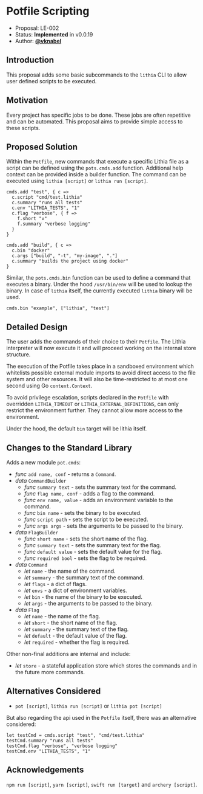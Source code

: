 # Potfile Scripting

- Proposal: LE-002
- Status: **Implemented** in v0.0.19
- Author: [**@vknabel**](https://github.com/vknabel)

## Introduction

This proposal adds some basic subcommands to the `lithia` CLI to allow user defined scripts to be executed.

## Motivation

Every project has specific jobs to be done. These jobs are often repetitive and can be automated. This proposal aims to provide simple access to these scripts.

## Proposed Solution

Within the `Potfile`, new commands that execute a specific Lithia file as a script can be defined using the `pots.cmds.add` function. Additional help context can be provided inside a builder function. The command can be executed using `lithia [script]` or `lithia run [script]`.

```lithia
cmds.add "test", { c =>
  c.script "cmd/test.lithia"
  c.summary "runs all tests"
  c.env "LITHIA_TESTS", "1"
  c.flag "verbose", { f =>
    f.short "v"
    f.summary "verbose logging"
  }
}

cmds.add "build", { c =>
  c.bin "docker"
  c.args ["build", "-t", "my-image", "."]
  c.summary "builds the project using docker"
}
```

Similar, the `pots.cmds.bin` function can be used to define a command that executes a binary. Under the hood `/usr/bin/env` will be used to lookup the binary. In case of `lithia` itself, the currently executed `lithia` binary will be used.

```lithia
cmds.bin "example", ["lithia", "test"]
```

## Detailed Design

The user adds the commands of their choice to their `Potfile`.
The Lithia interpreter will now execute it and will proceed working on the internal store structure.

The execution of the Potfile takes place in a sandboxed environment which whitelists possible external module imports to avoid direct access to the file system and other resources. It will also be time-restricted to at most one second using Go `context.Context`.

To avoid privilege escalation, scripts declared in the `Potfile` with overridden `LITHIA_TIMEOUT` or `LITHIA_EXTERNAL_DEFINITIONS`, can only restrict the environment further. They cannot allow more access to the environment.

Under the hood, the default `bin` target will be lithia itself.

## Changes to the Standard Library

Adds a new module `pot.cmds`:

- _func_ `add name, conf` - returns a `Command`.
- _data_ `CommandBuilder`
  - _func_ `summary text` - sets the summary text for the command.
  - _func_ `flag name, conf` - adds a flag to the command.
  - _func_ `env name, value` - adds an environment variable to the command.
  - _func_ `bin name` - sets the binary to be executed.
  - _func_ `script path` - sets the script to be executed.
  - _func_ `args args` - sets the arguments to be passed to the binary.
- _data_ `FlagBuilder`
  - _func_ `short name` - sets the short name of the flag.
  - _func_ `summary text` - sets the summary text for the flag.
  - _func_ `default value` - sets the default value for the flag.
  - _func_ `required bool` - sets the flag to be required.
- _data_ `Command`
  - _let_ `name` - the name of the command.
  - _let_ `summary` - the summary text of the command.
  - _let_ `flags` - a dict of flags.
  - _let_ `envs` - a dict of environment variables.
  - _let_ `bin` - the name of the binary to be executed.
  - _let_ `args` - the arguments to be passed to the binary.
- _data_ `Flag`
  - _let_ `name` - the name of the flag.
  - _let_ `short` - the short name of the flag.
  - _let_ `summary` - the summary text of the flag.
  - _let_ `default` - the default value of the flag.
  - _let_ `required` - whether the flag is required.

Other non-final additions are internal and include:

- _let_ `store` - a stateful application store which stores the commands and in the future more commands.

## Alternatives Considered

- `pot [script]`, `lithia run [script]` or `lithia pot [script]`

But also regarding the api used in the `Potfile` itself, there was an alternative considered:

```lithia
let testCmd = cmds.script "test", "cmd/test.lithia"
testCmd.summary "runs all tests"
testCmd.flag "verbose", "verbose logging"
testCmd.env "LITHIA_TESTS", "1"
```

## Acknowledgements

`npm run [script]`, `yarn [script]`, `swift run [target]` and
`archery [script]`.
